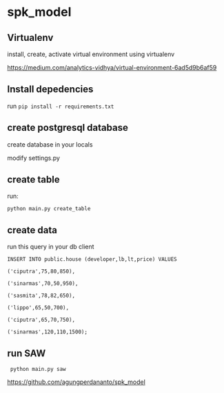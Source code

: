 
# spk_model

  

## Virtualenv

install, create, activate virtual environment using virtualenv

https://medium.com/analytics-vidhya/virtual-environment-6ad5d9b6af59

## Install depedencies
run `pip install -r requirements.txt`

  

## create postgresql database

create database in your locals

modify settings.py 
  

## create table

run:

    python main.py create_table

  

## create data

run this query in your db client

    INSERT INTO public.house (developer,lb,lt,price) VALUES
    
    ('ciputra',75,80,850),
    
    ('sinarmas',70,50,950),
    
    ('sasmita',78,82,650),
    
    ('lippo',65,50,700),
    
    ('ciputra',65,70,750),
    
    ('sinarmas',120,110,1500);


## run SAW

     python main.py saw

https://github.com/agungperdananto/spk_model